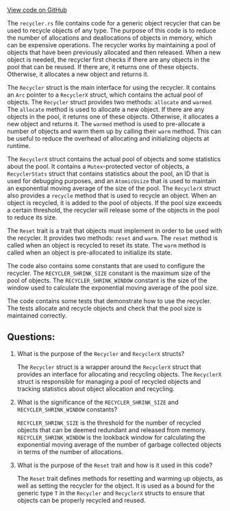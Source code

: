 [View code on GitHub](https://github.com/solana-labs/solana/blob/master/perf/src/recycler.rs)

The `recycler.rs` file contains code for a generic object recycler that can be used to recycle objects of any type. The purpose of this code is to reduce the number of allocations and deallocations of objects in memory, which can be expensive operations. The recycler works by maintaining a pool of objects that have been previously allocated and then released. When a new object is needed, the recycler first checks if there are any objects in the pool that can be reused. If there are, it returns one of these objects. Otherwise, it allocates a new object and returns it.

The `Recycler` struct is the main interface for using the recycler. It contains an `Arc` pointer to a `RecyclerX` struct, which contains the actual pool of objects. The `Recycler` struct provides two methods: `allocate` and `warmed`. The `allocate` method is used to allocate a new object. If there are any objects in the pool, it returns one of these objects. Otherwise, it allocates a new object and returns it. The `warmed` method is used to pre-allocate a number of objects and warm them up by calling their `warm` method. This can be useful to reduce the overhead of allocating and initializing objects at runtime.

The `RecyclerX` struct contains the actual pool of objects and some statistics about the pool. It contains a `Mutex`-protected vector of objects, a `RecyclerStats` struct that contains statistics about the pool, an ID that is used for debugging purposes, and an `AtomicUsize` that is used to maintain an exponential moving average of the size of the pool. The `RecyclerX` struct also provides a `recycle` method that is used to recycle an object. When an object is recycled, it is added to the pool of objects. If the pool size exceeds a certain threshold, the recycler will release some of the objects in the pool to reduce its size.

The `Reset` trait is a trait that objects must implement in order to be used with the recycler. It provides two methods: `reset` and `warm`. The `reset` method is called when an object is recycled to reset its state. The `warm` method is called when an object is pre-allocated to initialize its state.

The code also contains some constants that are used to configure the recycler. The `RECYCLER_SHRINK_SIZE` constant is the maximum size of the pool of objects. The `RECYCLER_SHRINK_WINDOW` constant is the size of the window used to calculate the exponential moving average of the pool size.

The code contains some tests that demonstrate how to use the recycler. The tests allocate and recycle objects and check that the pool size is maintained correctly.
## Questions: 
 1. What is the purpose of the `Recycler` and `RecyclerX` structs?
    
    The `Recycler` struct is a wrapper around the `RecyclerX` struct that provides an interface for allocating and recycling objects. The `RecyclerX` struct is responsible for managing a pool of recycled objects and tracking statistics about object allocation and recycling.
    
2. What is the significance of the `RECYCLER_SHRINK_SIZE` and `RECYCLER_SHRINK_WINDOW` constants?
    
    `RECYCLER_SHRINK_SIZE` is the threshold for the number of recycled objects that can be deemed redundant and released from memory. `RECYCLER_SHRINK_WINDOW` is the lookback window for calculating the exponential moving average of the number of garbage collected objects in terms of the number of allocations. 
    
3. What is the purpose of the `Reset` trait and how is it used in this code?
    
    The `Reset` trait defines methods for resetting and warming up objects, as well as setting the recycler for the object. It is used as a bound for the generic type `T` in the `Recycler` and `RecyclerX` structs to ensure that objects can be properly recycled and reused.